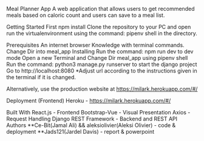 Meal Planner App
A web application that allows users to get recommended meals based on caloric count and users can save to a meal list.

Getting Started
First npm install
Clone the repository to your PC and open run the virtualenvironment using the command: pipenv shell in the directory.

Prerequisites
An internet browser
Knowledge with terminal commands.
Change Dir into meal_app
Installing
Run the command: npm run dev to dev mode
Open a new Terminal and Change Dir meal_app using pipenv shell
Run the command: python3 manage.py runserver to start the django project
Go to http://localhost:8080
*Adjust url according to the instructions given in the terminal if it is changed.

Alternatively, use the production website at https://milark.herokuapp.com/#/

Deployment
(Frontend) Heroku - https://milark.herokuapp.com/#/

Built With
React.js - Frontend
Bootstrap-Vue - Visual Presentation
Axios - Request Handling
Django REST Framework - Backend and REST API
Authors
**Ce-Bit(Jamal Ali) && aleksiolivier(Aleksi Olivier) - code & deployment
**Jads121(Jardel Davis) - report & powerpoint
